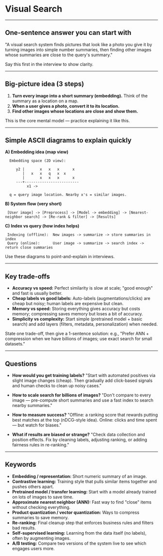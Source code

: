 # Visual Search

---

## One-sentence answer you can start with
"A visual search system finds pictures that look like a photo you give it by turning images into simple number summaries, then finding other images whose summaries are close to the query's summary."

Say this first in the interview to show clarity.

---

## Big-picture idea (3 steps)
1. **Turn every image into a short summary (embedding).** Think of the summary as a location on a map.
2. **When a user gives a photo, convert it to its location.**
3. **Find other images whose locations are close and show them.**

This is the core mental model — practice explaining it like this.

---

## Simple ASCII diagrams to explain quickly

**A) Embedding idea (map view)**

```
  Embedding space (2D view):

     y2 |       x   x   x      x
        |   x   x   q   x  x
        |       x   x   x      x
     ---+-------------------------
          x1 ->

  q = query image location. Nearby x's = similar images.
```

**B) System flow (very short)**

```
 [User image] -> [Preprocess] -> [Model -> embedding] -> [Nearest-neighbor search] -> [Re-rank & filter] -> [Results]
```

**C) Index vs query (how index helps)**

```
 Indexing (offline):  New images -> summarize -> store summaries in index
 Query (online):      User image -> summarize -> search index -> return close summaries
```

Use these diagrams to point-and-explain in interviews.

---

## Key trade-offs 
- **Accuracy vs speed:** Perfect similarity is slow at scale; "good enough" and fast is usually better.
- **Cheap labels vs good labels:** Auto-labels (augmentations/clicks) are cheap but noisy; human labels are expensive but clean.
- **Memory vs speed:** Storing everything gives accuracy but costs memory; compressing saves memory but loses a bit of accuracy.
- **Simplicity vs complexity:** Start simple (pretrained model + basic search) and add layers (filters, metadata, personalization) when needed.

State one trade-off, then give a 1-sentence solution: e.g., "Prefer ANN + compression when we have billions of images; use exact search for small datasets."

---

## Questions
- **How would you get training labels?**
  "Start with automated positives via slight image changes (cheap). Then gradually add click-based signals and human checks to clean up noisy cases."

- **How to scale search for billions of images?**
  "Don't compare to every image — pre-compute short summaries and use a fast index to search nearby summaries."

- **How to measure success?**
  "Offline: a ranking score that rewards putting best matches at the top (nDCG-style idea). Online: clicks and time spent — but watch for biases."

- **What if results are biased or strange?**
  "Check data collection and position effects. Fix by cleaning labels, adjusting ranking, or adding fairness rules in re-ranking."

---

## Keywords
- **Embedding / representation:** Short numeric summary of an image.
- **Contrastive learning:** Training style that pulls similar items together and pushes others apart.
- **Pretrained model / transfer learning:** Start with a model already trained on lots of images to save time.
- **Approximate nearest neighbor (ANN):** Fast way to find "close" items without checking everything.
- **Product quantization / vector quantization:** Ways to compress summaries to save memory.
- **Re-ranking:** Final cleanup step that enforces business rules and filters bad results.
- **Self-supervised learning:** Learning from the data itself (no labels), often by augmenting images.
- **A/B testing:** Compare two versions of the system live to see which engages users more.
